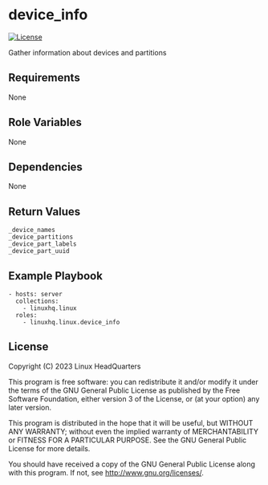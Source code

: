 # device\_info

[![License](https://img.shields.io/badge/license-GPLv3-lightgreen)](https://www.gnu.org/licenses/gpl-3.0.en.html#license-text)

Gather information about devices and partitions

## Requirements

None

## Role Variables

None

## Dependencies

None

## Return Values

    _device_names
    _device_partitions
    _device_part_labels
    _device_part_uuid

## Example Playbook

    - hosts: server
      collections:
        - linuxhq.linux
      roles:
        - linuxhq.linux.device_info

## License

Copyright (C) 2023 Linux HeadQuarters

This program is free software: you can redistribute it and/or modify
it under the terms of the GNU General Public License as published by
the Free Software Foundation, either version 3 of the License, or
(at your option) any later version.

This program is distributed in the hope that it will be useful,
but WITHOUT ANY WARRANTY; without even the implied warranty of
MERCHANTABILITY or FITNESS FOR A PARTICULAR PURPOSE. See the
GNU General Public License for more details.

You should have received a copy of the GNU General Public License
along with this program. If not, see <http://www.gnu.org/licenses/>.

